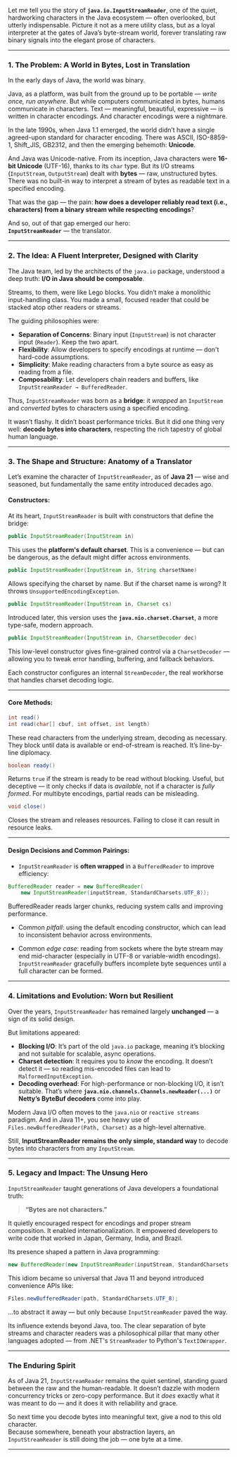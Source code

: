 Let me tell you the story of **`java.io.InputStreamReader`**, one of the quiet, hardworking characters in the Java ecosystem — often overlooked, but utterly indispensable. Picture it not as a mere utility class, but as a loyal interpreter at the gates of Java’s byte-stream world, forever translating raw binary signals into the elegant prose of characters.

---

### **1. The Problem: A World in Bytes, Lost in Translation**

In the early days of Java, the world was binary.

Java, as a platform, was built from the ground up to be portable — *write once, run anywhere*. But while computers communicated in bytes, humans communicate in characters. Text — meaningful, beautiful, expressive — is written in character encodings. And character encodings were a nightmare.

In the late 1990s, when Java 1.1 emerged, the world didn’t have a single agreed-upon standard for character encoding. There was ASCII, ISO-8859-1, Shift_JIS, GB2312, and then the emerging behemoth: **Unicode**.

And Java was Unicode-native. From its inception, Java characters were **16-bit Unicode** (UTF-16), thanks to its `char` type. But its I/O streams (`InputStream`, `OutputStream`) dealt with **bytes** — raw, unstructured bytes. There was no built-in way to interpret a stream of bytes as readable text in a specified encoding.

That was the gap — the pain: **how does a developer reliably read text (i.e., characters) from a binary stream while respecting encodings**?

And so, out of that gap emerged our hero:  
**`InputStreamReader`** — the translator.

---

### **2. The Idea: A Fluent Interpreter, Designed with Clarity**

The Java team, led by the architects of the `java.io` package, understood a deep truth: **I/O in Java should be composable**.

Streams, to them, were like Lego blocks. You didn’t make a monolithic input-handling class. You made a small, focused reader that could be stacked atop other readers or streams.

The guiding philosophies were:

- **Separation of Concerns**: Binary input (`InputStream`) is not character input (`Reader`). Keep the two apart.
- **Flexibility**: Allow developers to specify encodings at runtime — don't hard-code assumptions.
- **Simplicity**: Make reading characters from a byte source as easy as reading from a file.
- **Composability**: Let developers chain readers and buffers, like `InputStreamReader → BufferedReader`.

Thus, `InputStreamReader` was born as a **bridge**: it *wrapped* an `InputStream` and *converted* bytes to characters using a specified encoding.

It wasn’t flashy. It didn’t boast performance tricks. But it did one thing very well: **decode bytes into characters**, respecting the rich tapestry of global human language.

---

### **3. The Shape and Structure: Anatomy of a Translator**

Let’s examine the character of `InputStreamReader`, as of **Java 21** — wise and seasoned, but fundamentally the same entity introduced decades ago.

#### **Constructors**:
At its heart, `InputStreamReader` is built with constructors that define the bridge:

```java
public InputStreamReader(InputStream in)
```

This uses the **platform's default charset**. This is a convenience — but can be dangerous, as the default might differ across environments.

```java
public InputStreamReader(InputStream in, String charsetName)
```

Allows specifying the charset by name. But if the charset name is wrong? It throws `UnsupportedEncodingException`.

```java
public InputStreamReader(InputStream in, Charset cs)
```

Introduced later, this version uses the **`java.nio.charset.Charset`**, a more type-safe, modern approach.

```java
public InputStreamReader(InputStream in, CharsetDecoder dec)
```

This low-level constructor gives fine-grained control via a `CharsetDecoder` — allowing you to tweak error handling, buffering, and fallback behaviors.

Each constructor configures an internal `StreamDecoder`, the real workhorse that handles charset decoding logic.

---

#### **Core Methods**:

```java
int read()
int read(char[] cbuf, int offset, int length)
```

These read characters from the underlying stream, decoding as necessary. They block until data is available or end-of-stream is reached. It’s line-by-line diplomacy.

```java
boolean ready()
```

Returns `true` if the stream is ready to be read without blocking. Useful, but deceptive — it only checks if data is *available*, not if a character is *fully formed*. For multibyte encodings, partial reads can be misleading.

```java
void close()
```

Closes the stream and releases resources. Failing to close it can result in resource leaks.

---

#### **Design Decisions and Common Pairings**:

- `InputStreamReader` is **often wrapped** in a `BufferedReader` to improve efficiency:

```java
BufferedReader reader = new BufferedReader(
    new InputStreamReader(inputStream, StandardCharsets.UTF_8));
```

BufferedReader reads larger chunks, reducing system calls and improving performance.

- Common *pitfall*: using the default encoding constructor, which can lead to inconsistent behavior across environments.

- Common *edge case*: reading from sockets where the byte stream may end mid-character (especially in UTF-8 or variable-width encodings). `InputStreamReader` gracefully buffers incomplete byte sequences until a full character can be formed.

---

### **4. Limitations and Evolution: Worn but Resilient**

Over the years, `InputStreamReader` has remained largely **unchanged** — a sign of its solid design.

But limitations appeared:

- **Blocking I/O**: It’s part of the old `java.io` package, meaning it’s blocking and not suitable for scalable, async operations.
- **Charset detection**: It requires you to *know* the encoding. It doesn’t detect it — so reading mis-encoded files can lead to `MalformedInputException`.
- **Decoding overhead**: For high-performance or non-blocking I/O, it isn’t suitable. That’s where **`java.nio.channels.Channels.newReader(...)`** or **Netty’s ByteBuf decoders** come into play.

Modern Java I/O often moves to the `java.nio` or `reactive streams` paradigm. And in Java 11+, you see heavy use of `Files.newBufferedReader(Path, Charset)` as a high-level alternative.

Still, **InputStreamReader remains the only simple, standard way** to decode bytes into characters from any `InputStream`.

---

### **5. Legacy and Impact: The Unsung Hero**

`InputStreamReader` taught generations of Java developers a foundational truth:

> **“Bytes are not characters.”**

It quietly encouraged respect for encodings and proper stream composition. It enabled internationalization. It empowered developers to write code that worked in Japan, Germany, India, and Brazil.

Its presence shaped a pattern in Java programming:

```java
new BufferedReader(new InputStreamReader(inputStream, StandardCharsets.UTF_8))
```

This idiom became so universal that Java 11 and beyond introduced convenience APIs like:

```java
Files.newBufferedReader(path, StandardCharsets.UTF_8);
```

…to abstract it away — but only because `InputStreamReader` paved the way.

Its influence extends beyond Java, too. The clear separation of byte streams and character readers was a philosophical pillar that many other languages adopted — from .NET's `StreamReader` to Python's `TextIOWrapper`.

---

### **The Enduring Spirit**

As of Java 21, `InputStreamReader` remains the quiet sentinel, standing guard between the raw and the human-readable. It doesn’t dazzle with modern concurrency tricks or zero-copy performance. But it *does* exactly what it was meant to do — and it does it with reliability and grace.

So next time you decode bytes into meaningful text, give a nod to this old character.  
Because somewhere, beneath your abstraction layers, an `InputStreamReader` is still doing the job — one byte at a time.

---

